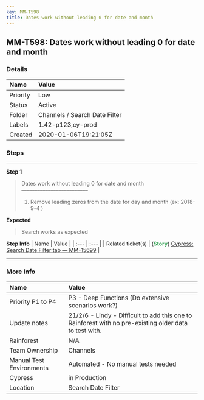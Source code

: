 ```yaml
---
key: MM-T598
title: Dates work without leading 0 for date and month
---
```


## MM-T598: Dates work without leading 0 for date and month

### Details

| Name     | Value                         |
| :------- | :---------------------------- |
| Priority | Low                           |
| Status   | Active                        |
| Folder   | Channels / Search Date Filter |
| Labels   | 1.42-p123,cy-prod             |
| Created  | 2020-01-06T19:21:05Z          |

### Steps

<hr/>

**Step 1**

> <article>Dates work without leading 0 for date and month<br />–––––––––––––––––––––––––<ol><li>Remove leading zeros from the date for day and month (ex: 2018-9-4 )</li></ol></article>

**Expected**

> <article>Search works as expected</article>

**Step Info**
| Name | Value |
| :--- | :--- |
| Related ticket(s) | (<strong><span style="color:rgb(65, 168, 95)">Story</span></strong>) <a href="https://mattermost.atlassian.net/browse/MM-15699">Cypress: Search Date Filter tab — MM-15699</a> |

<hr/>

### More Info

| Name                     | Value                                                                                                  |
| :----------------------- | :----------------------------------------------------------------------------------------------------- |
| Priority P1 to P4        | P3 - Deep Functions (Do extensive scenarios work?)                                                     |
| Update notes             | 21/2/6 - Lindy - Difficult to add this one to Rainforest with no pre-existing older data to test with. |
| Rainforest               | N/A                                                                                                    |
| Team Ownership           | Channels                                                                                               |
| Manual Test Environments | Automated - No manual tests needed                                                                     |
| Cypress                  | in Production                                                                                          |
| Location                 | Search Date Filter                                                                                     |
